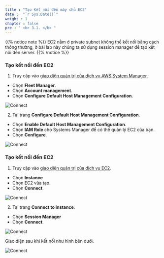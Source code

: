 ```yaml
---
title : "Tạo Kết nối đến máy chủ EC2"
date :  "`r Sys.Date()`" 
weight : 1 
chapter : false
pre : " <b> 3.1. </b> "
---
```


{{% notice note %}}
EC2 nằm ở private subnet không thể kết nối bằng cách thông thường, ở bài lab này chúng ta sử dụng session manager để tạo kết nối đến server.
{{% /notice %}}

### Tạo kết nối đến EC2

1. Truy cập vào [giao diện quản trị của dịch vụ AWS System Manager](https://ap-southeast-1.console.aws.amazon.com/systems-manager/home?region=ap-southeast-1).
  + Chọn **Fleet Manager**.
  + Chọn **Account management**.
  + Chọn **Configure Default Host Management Configuration**.

![Connect](/images/3.connect/01-connect.png)

2. Tại trang **Configure Default Host Management Configuration**.
  + Chọn **Enable Default Host Management Configuration**.
  + Chọn **IAM Role** cho Systems Manager để có thể quản lý EC2 của bạn.
  + Chọn **Configure**.

![Connect](/images/3.connect/02-connect.png)

### Tạo kết nối đến EC2

1. Truy cập vào [giao diện quản trị của dịch vụ EC2](https://ap-southeast-1.console.aws.amazon.com/ec2/home?region=ap-southeast-1#Home:).
  + Chọn **Instance**
  + Chọn EC2 vừa tạo.
  + Chọn **Connect**.

![Connect](/images/3.connect/03-connect.png)

2. Tại trang **Connect to instance**.
  + Chọn **Session Manager**
  + Chọn **Connect**.

![Connect](/images/3.connect/04-connect.png)

Giao diện sau khi kết nối như hình bên dưới.

![Connect](/images/3.connect/05-connect.png)

